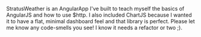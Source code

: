 StratusWeather is an AngularApp I've built to teach myself the basics of AngularJS and how to use $http. I also included ChartJS because I wanted it to have a flat, minimal dashboard feel and that library is perfect. Please let me know any code-smells you see! I know it needs a refactor or two ;).
